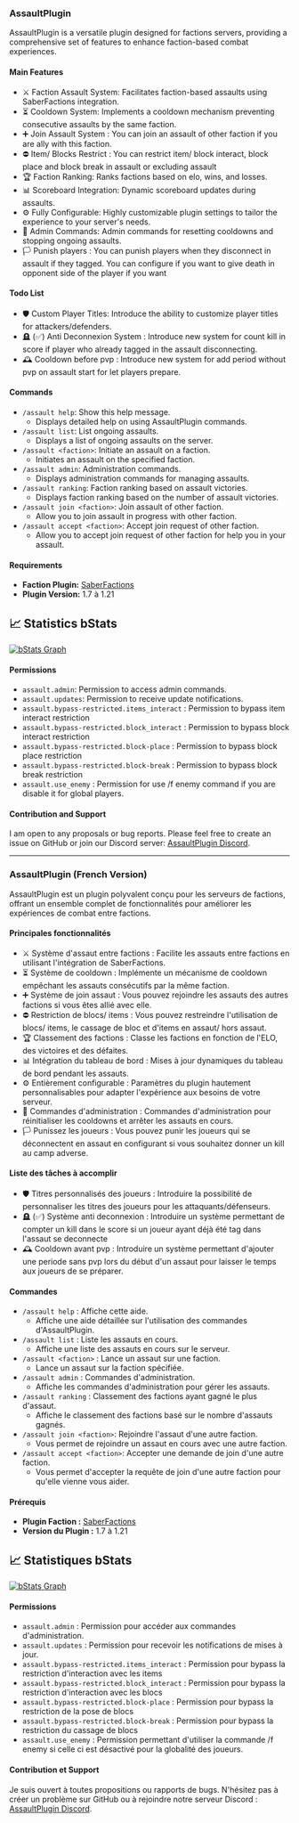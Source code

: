 ### AssaultPlugin

AssaultPlugin is a versatile plugin designed for factions servers, providing a comprehensive set of features to enhance faction-based combat experiences. 

#### Main Features

- ⚔️ Faction Assault System: Facilitates faction-based assaults using SaberFactions integration.
- ⏳ Cooldown System: Implements a cooldown mechanism preventing consecutive assaults by the same faction.
- ➕ Join Assault System : You can join an assault of other faction if you are ally with this faction.
- ⛔ Item/ Blocks Restrict : You can restrict item/ block interact, block place and block break in assault or excluding assault
- 🏆 Faction Ranking: Ranks factions based on elo, wins, and losses.
- 📊 Scoreboard Integration: Dynamic scoreboard updates during assaults.
- ⚙️ Fully Configurable: Highly customizable plugin settings to tailor the experience to your server's needs.
- 🔧 Admin Commands: Admin commands for resetting cooldowns and stopping ongoing assaults.
- 🏳️ Punish players : You can punish players when they disconnect in assault if they tagged. You can configure if you want to give death in opponent side of the player if you want

#### Todo List

- 🛡️ Custom Player Titles: Introduce the ability to customize player titles for attackers/defenders.
- 🪦 (✅) Anti Deconnexion System : Introduce new system for count kill in score if player who already tagged in the assault disconnecting.
- 🕰️ Cooldown before pvp : Introduce new system for add period without pvp on assault start for let players prepare.

#### Commands

- `/assault help`: Show this help message.
  - Displays detailed help on using AssaultPlugin commands.
- `/assault list`: List ongoing assaults.
  - Displays a list of ongoing assaults on the server.
- `/assault <faction>`: Initiate an assault on a faction.
  - Initiates an assault on the specified faction.
- `/assault admin`: Administration commands.
  - Displays administration commands for managing assaults.
- `/assault ranking`: Faction ranking based on assault victories.
  - Displays faction ranking based on the number of assault victories.
- `/assault join <faction>`: Join assault of other faction.
  - Allow you to join assault in progress with other faction.
- `/assault accept <faction>`: Accept join request of other faction.
  - Allow you to accept join request of other faction for help you in your assault.

#### Requirements

- **Faction Plugin:** [SaberFactions](https://github.com/SaberLLC/Saber-Factions)
- **Plugin Version:** 1.7 à 1.21

## 📈 Statistics bStats

[![bStats Graph](https://bstats.org/signatures/bukkit/AssaultPlugin.svg)](https://bstats.org/plugin/bukkit/AssaultPlugin)

#### Permissions

- `assault.admin`: Permission to access admin commands.
- `assault.updates`: Permission to receive update notifications.
- `assault.bypass-restricted.items_interact` : Permission to bypass item interact restriction
- `assault.bypass-restricted.block_interact` : Permission to bypass block interact restriction
- `assault.bypass-restricted.block-place` : Permission to bypass block place restriction
- `assault.bypass-restricted.block-break` : Permission to bypass block break restriction
- `assault.use_enemy` : Permission for use /f enemy command if you are disable it for global players.

#### Contribution and Support

I am open to any proposals or bug reports. Please feel free to create an issue on GitHub or join our Discord server: [AssaultPlugin Discord](https://discord.gg/GR5xdzvkXc).

---

### AssaultPlugin (French Version)

AssaultPlugin est un plugin polyvalent conçu pour les serveurs de factions, offrant un ensemble complet de fonctionnalités pour améliorer les expériences de combat entre factions.

#### Principales fonctionnalités

- ⚔️ Système d'assaut entre factions : Facilite les assauts entre factions en utilisant l'intégration de SaberFactions.
- ⏳ Système de cooldown : Implémente un mécanisme de cooldown empêchant les assauts consécutifs par la même faction.
- ➕ Système de join assaut : Vous pouvez rejoindre les assauts des autres factions si vous êtes allié avec elle.
- ⛔ Restriction de blocs/ items : Vous pouvez restreindre l'utilisation de blocs/ items, le cassage de bloc et d'items en assaut/ hors assaut.
- 🏆 Classement des factions : Classe les factions en fonction de l'ELO, des victoires et des défaites.
- 📊 Intégration du tableau de bord : Mises à jour dynamiques du tableau de bord pendant les assauts.
- ⚙️ Entièrement configurable : Paramètres du plugin hautement personnalisables pour adapter l'expérience aux besoins de votre serveur.
- 🔧 Commandes d'administration : Commandes d'administration pour réinitialiser les cooldowns et arrêter les assauts en cours.
- 🏳️ Punissez les joueurs : Vous pouvez punir les joueurs qui se déconnectent en assaut en configurant si vous souhaitez donner un kill au camp adverse.

#### Liste des tâches à accomplir

- 🛡️ Titres personnalisés des joueurs : Introduire la possibilité de personnaliser les titres des joueurs pour les attaquants/défenseurs.
- 🪦 (✅) Système anti deconnexion : Introduire un système permettant de compter un kill dans le score si un joueur ayant déjà été tag dans l'assaut se deconnecte
- 🕰️ Cooldown avant pvp : Introduire un système permettant d'ajouter une periode sans pvp lors du début d'un assaut pour laisser le temps aux joueurs de se préparer.

#### Commandes

- `/assault help` : Affiche cette aide.
  - Affiche une aide détaillée sur l'utilisation des commandes d'AssaultPlugin.
- `/assault list` : Liste les assauts en cours.
  - Affiche une liste des assauts en cours sur le serveur.
- `/assault <faction>` : Lance un assaut sur une faction.
  - Lance un assaut sur la faction spécifiée.
- `/assault admin` : Commandes d'administration.
  - Affiche les commandes d'administration pour gérer les assauts.
- `/assault ranking` : Classement des factions ayant gagné le plus d'assaut.
  - Affiche le classement des factions basé sur le nombre d'assauts gagnés.
- `/assault join <faction>`: Rejoindre l'assaut d'une autre faction.
  - Vous permet de rejoindre un assaut en cours avec une autre faction.
- `/assault accept <faction>`: Accepter une demande de join d'une autre faction.
  - Vous permet d'accepter la requête de join d'une autre faction pour qu'elle vienne vous aider.

#### Prérequis

- **Plugin Faction :** [SaberFactions](https://github.com/SaberLLC/Saber-Factions)
- **Version du Plugin :** 1.7 à 1.21

## 📈 Statistiques bStats

[![bStats Graph](https://bstats.org/signatures/bukkit/AssaultPlugin.svg)](https://bstats.org/plugin/bukkit/AssaultPlugin)

#### Permissions

- `assault.admin` : Permission pour accéder aux commandes d'administration.
- `assault.updates` : Permission pour recevoir les notifications de mises à jour.
- `assault.bypass-restricted.items_interact` : Permission pour bypass la restriction d'interaction avec les items
- `assault.bypass-restricted.block_interact` : Permission pour bypass la restriction d'interaction avec les blocs
- `assault.bypass-restricted.block-place` : Permission pour bypass la restriction de la pose de blocs
- `assault.bypass-restricted.block-break` : Permission pour bypass la restriction du cassage de blocs
- `assault.use_enemy` : Permission permettant d'utiliser la commande /f enemy si celle ci est désactivé pour la globalité des joueurs.

#### Contribution et Support

Je suis ouvert à toutes propositions ou rapports de bugs. N'hésitez pas à créer un problème sur GitHub ou à rejoindre notre serveur Discord : [AssaultPlugin Discord](https://discord.gg/GR5xdzvkXc).
